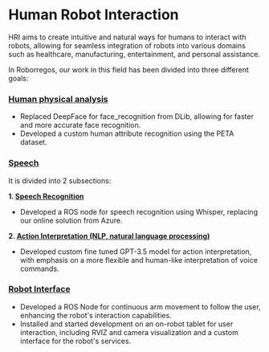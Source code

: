 # Human Robot Interaction
HRI aims to create intuitive and natural ways for humans to interact with robots, allowing for seamless integration of robots into various domains such as healthcare, manufacturing, entertainment, and personal assistance.

In Roborregos, our work in this field has been divided into three different goals:

### [Human physical analysis](Human%20Physical%20Analysis/Face%20Following)
-	Replaced DeepFace for face_recognition from DLib, allowing for faster and more accurate face recognition.
-	Developed a custom human attribute recognition using the PETA dataset.

### [Speech](Speech/Action%20Interpretation)
It is divided into 2 subsections:

  **1.	[Speech Recognition](Speech/Human%20Speech%20Processing)**
- Developed a ROS node for speech recognition using Whisper, replacing our online solution from Azure.
  
**2. [Action Interpretation (NLP, natural language processing)](Speech/Action%20Interpretation)**
- Developed custom fine tuned GPT-3.5 model for action interpretation, with emphasis on a more flexible and human-like interpretation of voice commands. 

### [Robot Interface](Robot%20Interface/Display)
- Developed a ROS Node for continuous arm movement to follow the user, enhancing the robot's interaction capabilities.
- Installed and started development on an on-robot tablet for user interaction, including RVIZ and camera visualization and a custom interface for the robot's services.
